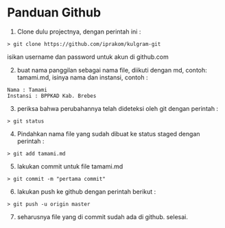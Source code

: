 # Panduan Github

1. Clone dulu projectnya, dengan perintah ini :

```
> git clone https://github.com/iprakom/kulgram-git
```

isikan username dan password untuk akun di github.com

2. buat nama panggilan sebagai nama file, diikuti dengan md, contoh: tamami.md, isinya nama dan instansi, contoh :

```
Nama : Tamami
Instansi : BPPKAD Kab. Brebes
```

3. periksa bahwa perubahannya telah dideteksi oleh git dengan perintah :

```
> git status
```

4. Pindahkan nama file yang sudah dibuat ke status staged dengan perintah :

```
> git add tamami.md
```

5. lakukan commit untuk file tamami.md

```
> git commit -m "pertama commit"
```
6. lakukan push ke github dengan perintah berikut :

```
> git push -u origin master
```

7. seharusnya file yang di commit sudah ada di github. selesai.

